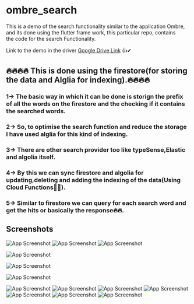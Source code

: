 # ombre_search

This is a demo of the search functionality similar to the application Ombre, and its done using the flutter frame work, this particular repo, contains\
the code for the search Functionality.

Link to the demo in the driver
[Google Drive Link](https://drive.google.com/drive/folders/1FPpAXBOVZWJDTv9UxSJDgXfhui4Az9Df?usp=sharing) 👍✔

## 🔥🔥🔥🔥 This is done using the firestore(for storing the data and Alglia for indexing).🔥🔥🔥🔥

### 1-> The basic way in which it can be done is storign the prefix of all the words on the firestore and the checking if it contains the searched words.

### 2-> So, to optimise the search function and reduce the storage I have used alglia for this kind of indexing.

### 3-> There are other search provider too like typeSense,Elastic and algolia itself.

### 4-> By this we can sync firestore and algolia for updating,deleting and adding the indexing of the data(Using Cloud Functions🌟🌟).

### 5-> Similar to firestore we can query for each search word and get the hits or basically the response🔥🔥.

## Screenshots

![App Screenshot](https://github.com/guptashubham95a/ombre_search/blob/main/output/0.jpg)
![App Screenshot](https://github.com/guptashubham95a/ombre_search/blob/main/output/01.jpg)
![App Screenshot](https://github.com/guptashubham95a/ombre_search/blob/main/output/1.jpg)

![App Screenshot](https://github.com/guptashubham95a/ombre_search/blob/main/output/2.jpg)

![App Screenshot](https://github.com/guptashubham95a/ombre_search/blob/main/output/3.jpg)

![App Screenshot](https://github.com/guptashubham95a/ombre_search/blob/main/output/4.jpg)

![App Screenshot](https://github.com/guptashubham95a/ombre_search/blob/main/output/5.jpg)
![App Screenshot](https://github.com/guptashubham95a/ombre_search/blob/main/output/6.jpg)
![App Screenshot](https://github.com/guptashubham95a/ombre_search/blob/main/output/7.jpg)
![App Screenshot](https://github.com/guptashubham95a/ombre_search/blob/main/output/8.jpg)
![App Screenshot](https://github.com/guptashubham95a/ombre_search/blob/main/output/9.jpg)
![App Screenshot](https://github.com/guptashubham95a/ombre_search/blob/main/output/10.jpg)
![App Screenshot](https://github.com/guptashubham95a/ombre_search/blob/main/output/11.jpg)
